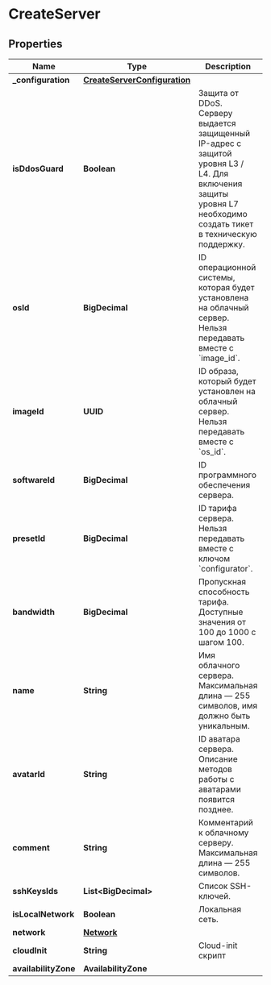 

# CreateServer


## Properties

| Name | Type | Description | Notes |
|------------ | ------------- | ------------- | -------------|
|**_configuration** | [**CreateServerConfiguration**](CreateServerConfiguration.md) |  |  [optional] |
|**isDdosGuard** | **Boolean** | Защита от DDoS. Серверу выдается защищенный IP-адрес с защитой уровня L3 / L4. Для включения защиты уровня L7 необходимо создать тикет в техническую поддержку. |  |
|**osId** | **BigDecimal** | ID операционной системы, которая будет установлена на облачный сервер. Нельзя передавать вместе с &#x60;image_id&#x60;. |  [optional] |
|**imageId** | **UUID** | ID образа, который будет установлен на облачный сервер. Нельзя передавать вместе с &#x60;os_id&#x60;. |  [optional] |
|**softwareId** | **BigDecimal** | ID программного обеспечения сервера. |  [optional] |
|**presetId** | **BigDecimal** | ID тарифа сервера. Нельзя передавать вместе с ключом &#x60;configurator&#x60;. |  [optional] |
|**bandwidth** | **BigDecimal** | Пропускная способность тарифа. Доступные значения от 100 до 1000 с шагом 100. |  |
|**name** | **String** | Имя облачного сервера. Максимальная длина — 255 символов, имя должно быть уникальным. |  |
|**avatarId** | **String** | ID аватара сервера. Описание методов работы с аватарами появится позднее. |  [optional] |
|**comment** | **String** | Комментарий к облачному серверу. Максимальная длина — 255 символов. |  [optional] |
|**sshKeysIds** | **List&lt;BigDecimal&gt;** | Список SSH-ключей. |  [optional] |
|**isLocalNetwork** | **Boolean** | Локальная сеть. |  [optional] |
|**network** | [**Network**](Network.md) |  |  [optional] |
|**cloudInit** | **String** | Cloud-init скрипт |  [optional] |
|**availabilityZone** | **AvailabilityZone** |  |  [optional] |



